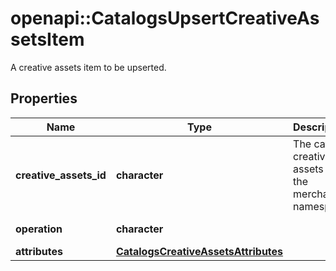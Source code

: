 # openapi::CatalogsUpsertCreativeAssetsItem

A creative assets item to be upserted.

## Properties
Name | Type | Description | Notes
------------ | ------------- | ------------- | -------------
**creative_assets_id** | **character** | The catalog creative assets id in the merchant namespace | 
**operation** | **character** |  | [Enum: [UPSERT]] 
**attributes** | [**CatalogsCreativeAssetsAttributes**](CatalogsCreativeAssetsAttributes.md) |  | 


